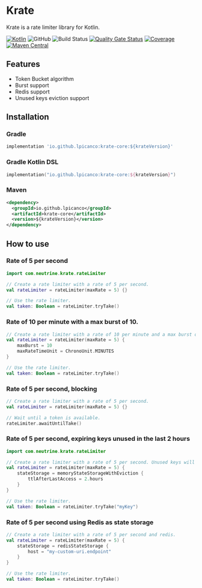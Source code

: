 # Krate
Krate is a rate limiter library for Kotlin.

[![Kotlin](https://img.shields.io/badge/kotlin-1.8.0-blue.svg?logo=kotlin)](http://kotlinlang.org)
![GitHub](https://img.shields.io/github/license/lpicanco/krate)
![Build Status](https://img.shields.io/github/actions/workflow/status/lpicanco/krate/jdk11.yml?branch=master)
[![Quality Gate Status](https://sonarcloud.io/api/project_badges/measure?project=lpicanco_krate&metric=alert_status)](https://sonarcloud.io/summary/new_code?id=lpicanco_krate)
[![Coverage](https://sonarcloud.io/api/project_badges/measure?project=lpicanco_krate&metric=coverage)](https://sonarcloud.io/summary/new_code?id=lpicanco_krate)
[![Maven Central](https://img.shields.io/maven-central/v/io.github.lpicanco/krate-core)](https://search.maven.org/artifact/io.github.lpicanco/krate-core)


## Features
- Token Bucket algorithm
- Burst support
- Redis support
- Unused keys eviction support 

## Installation
### Gradle
```groovy
implementation 'io.github.lpicanco:krate-core:${krateVersion}'
```

### Gradle Kotlin DSL
```kotlin
implementation("io.github.lpicanco:krate-core:${krateVersion}")
```

### Maven
```xml
<dependency>
  <groupId>io.github.lpicanco</groupId>
  <artifactId>krate-core</artifactId>
  <version>${krateVersion}</version>
</dependency>
```

## How to use

### Rate of 5 per second
```kotlin
import com.neutrine.krate.rateLimiter

// Create a rate limiter with a rate of 5 per second.
val rateLimiter = rateLimiter(maxRate = 5) {}

// Use the rate limiter.
val taken: Boolean = rateLimiter.tryTake()
```

### Rate of 10 per minute with a max burst of 10.
```kotlin
// Create a rate limiter with a rate of 10 per minute and a max burst of 10.
val rateLimiter = rateLimiter(maxRate = 5) {
    maxBurst = 10
    maxRateTimeUnit = ChronoUnit.MINUTES
}

// Use the rate limiter.
val taken: Boolean = rateLimiter.tryTake()
```

### Rate of 5 per second, blocking
```kotlin
// Create a rate limiter with a rate of 5 per second.
val rateLimiter = rateLimiter(maxRate = 5) {}

// Wait until a token is available.
rateLimiter.awaitUntilTake()
```

### Rate of 5 per second, expiring keys unused in the last 2 hours
```kotlin
import com.neutrine.krate.rateLimiter

// Create a rate limiter with a rate of 5 per second. Unused keys will be evicted after 2 hours.
val rateLimiter = rateLimiter(maxRate = 5) {
    stateStorage = memoryStateStorageWithEviction {
        ttlAfterLastAccess = 2.hours
    }    
}

// Use the rate limiter.
val taken: Boolean = rateLimiter.tryTake("myKey")
```

### Rate of 5 per second using Redis as state storage
```kotlin
// Create a rate limiter with a rate of 5 per second and redis.
val rateLimiter = rateLimiter(maxRate = 5) {
    stateStorage = redisStateStorage {
        host = "my-custom-uri.endpoint"
    }
}

// Use the rate limiter.
val taken: Boolean = rateLimiter.tryTake()
```
